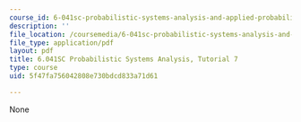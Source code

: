 ```yaml
---
course_id: 6-041sc-probabilistic-systems-analysis-and-applied-probability-fall-2013
description: ''
file_location: /coursemedia/6-041sc-probabilistic-systems-analysis-and-applied-probability-fall-2013/5f47fa756042808e730bdcd833a71d61_MIT6_041SCF13_tut07.pdf
file_type: application/pdf
layout: pdf
title: 6.041SC Probabilistic Systems Analysis, Tutorial 7
type: course
uid: 5f47fa756042808e730bdcd833a71d61

---
```

None